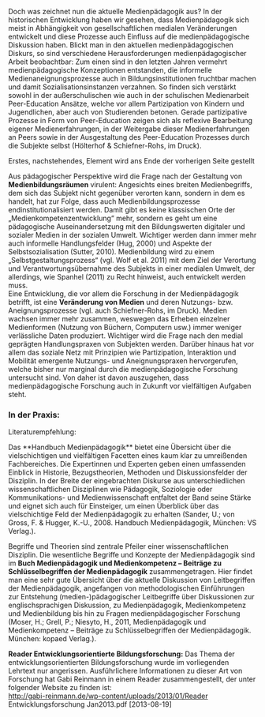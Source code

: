 Doch was zeichnet nun die aktuelle Medienpädagogik aus? In der historischen Entwicklung haben wir gesehen, dass Medienpädagogik sich meist in Abhängigkeit von gesellschaftlichen medialen Veränderungen entwickelt und diese Prozesse auch Einfluss auf die medienpädagogische Diskussion haben. Blickt man in den aktuellen medienpädagogischen Diskurs, so sind verschiedene Herausforderungen medienpädagogischer Arbeit beobachtbar: Zum einen sind in den letzten Jahren vermehrt medienpädagogische Konzeptionen entstanden, die informelle Medienaneignungsprozesse auch in Bildungsinstitutionen fruchtbar machen und damit Sozialisationsinstanzen verzahnen. So finden sich verstärkt sowohl in der außerschulischen wie auch in der schulischen Medienarbeit Peer-Education Ansätze, welche vor allem Partizipation von Kindern und Jugendlichen, aber auch von Studierenden betonen. Gerade partizipative Prozesse in Form von Peer-Education zeigen sich als reflexive Bearbeitung eigener Medienerfahrungen, in der Weitergabe dieser Medienerfahrungen an Peers sowie in der Ausgestaltung des Peer-Education Prozesses durch die Subjekte selbst (Hölterhof &amp; Schiefner-Rohs, im Druck).

Erstes, nachstehendes, Element wird ans Ende der vorherigen Seite gestellt

Aus pädagogischer Perspektive wird die Frage nach der Gestaltung von **Medienbildungsräumen** virulent: Angesichts eines breiten Medienbegriffs, dem sich das Subjekt nicht gegenüber verorten kann, sondern in dem es handelt, hat zur Folge, dass auch Medienbildungsprozesse endinstitutionalisiert werden. Damit gibt es keine klassischen Orte der „Medienkompetenzentwicklung“ mehr, sondern es geht um eine pädagogische Auseinandersetzung mit den Bildungswerten digitaler und sozialer Medien in der sozialen Umwelt. Wichtiger werden dann immer mehr auch informelle Handlungsfelder (Hug, 2000) und Aspekte der Selbstsozialisation (Sutter, 2010). Medienbildung wird zu einem „Selbstgestaltungsprozess“ (vgl. Wolf et al. 2011) mit dem Ziel der Verortung und Verantwortungsübernahme des Subjekts in einer medialen Umwelt, der allerdings, wie Spanhel (2011) zu Recht hinweist, auch entwickelt werden muss.  
Eine Entwicklung, die vor allem die Forschung in der Medienpädagogik betrifft, ist eine **Veränderung von Medien** und deren Nutzungs- bzw. Aneignungsprozesse (vgl. auch Schiefner-Rohs, im Druck). Medien wachsen immer mehr zusammen, weswegen das Erheben einzelner Medienformen (Nutzung von Büchern, Computern usw.) immer weniger verlässliche Daten produziert. Wichtiger wird die Frage nach den medial geprägten Handlungspraxen von Subjekten werden. Darüber hinaus hat vor allem das soziale Netz mit Prinzipien wie Partizipation, Interaktion und Mobilität emergente Nutzungs- und Aneignungspraxen hervorgerufen, welche bisher nur marginal durch die medienpädagogische Forschung untersucht sind. Von daher ist davon auszugehen, dass medienpädagogische Forschung auch in Zukunft vor vielfältigen Aufgaben steht.

### In der Praxis:

Literaturempfehlung:  
</blockquote>  
Das **Handbuch Medienpädagogik** bietet eine Übersicht über die vielschichtigen und vielfältigen Facetten eines kaum klar zu umreißenden Fachbereiches. Die Expertinnen und Experten geben einen umfassenden Einblick in Historie, Bezugstheorien, Methoden und Diskussionsfelder der Disziplin. In der Breite der eingebrachten Diskurse aus unterschiedlichen wissenschaftlichen Disziplinen wie Pädagogik, Soziologie oder Kommunikations- und Medienwissenschaft entfaltet der Band seine Stärke und eignet sich auch für Einsteiger, um einen Überblick über das vielschichtige Feld der Medienpädagogik zu erhalten (Sander, U.; von Gross, F. &amp; Hugger, K.-U., 2008. Handbuch Medienpädagogik, München: VS Verlag.).  
  
Begriffe und Theorien sind zentrale Pfeiler einer wissenschaftlichen Disziplin. Die wesentliche Begriffe und Konzepte der Medienpädagogik sind im **Buch Medienpädagogik und Medienkompetenz – Beiträge zu Schlüsselbegriffen der Medienpädagogik** zusammengetragen. Hier findet man eine sehr gute Übersicht über die aktuelle Diskussion von Leitbegriffen der Medienpädagogik, angefangen von methodologischen Einführungen zur Entstehung (medien-)pädagogischer Leitbegriffe über Diskussionen zur englischsprachigen Diskussion, zu Medienpädagogik, Medienkompetenz und Medienbildung bis hin zu Fragen medienpädagogischer Forschung (Moser, H.; Grell, P.; Niesyto, H., 2011, Medienpädagogik und Medienkompetenz – Beiträge zu Schlüsselbegriffen der Medienpädagogik. München: kopaed Verlag.).  
  
**Reader Entwicklungsorientierte Bildungsforschung:** Das Thema der entwicklungsorientierten Bildungsforschung wurde im vorliegenden Lehrtext nur angerissen. Ausführlichere Informationen zu dieser Art von Forschung hat Gabi Reinmann in einem Reader zusammengestellt, der unter folgender Website zu finden ist:  
http://gabi-reinmann.de/wp-content/uploads/2013/01/Reader Entwicklungsforschung Jan2013.pdf \[2013-08-19]
